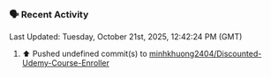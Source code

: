 ### 🗣 Recent Activity

<!--RECENT_ACTIVITY:last_update-->
Last Updated: Tuesday, October 21st, 2025, 12:42:24 PM (GMT)
<!--RECENT_ACTIVITY:last_update_end-->
<!--RECENT_ACTIVITY:start-->
1. ⬆️ Pushed undefined commit(s) to [minhkhuong2404/Discounted-Udemy-Course-Enroller](https://github.com/minhkhuong2404/Discounted-Udemy-Course-Enroller)<br>
<!--RECENT_ACTIVITY:end-->
